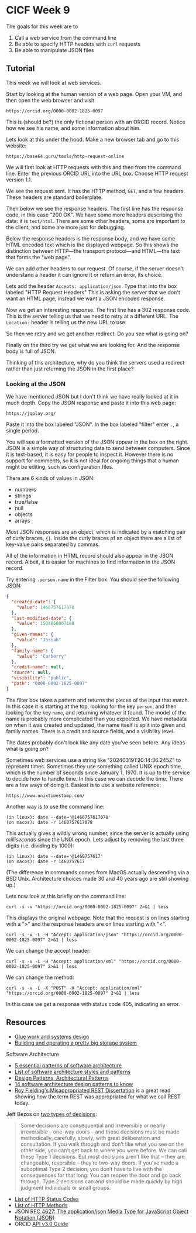 # CICF Week 9

The goals for this week are to

1. Call a web service from the command line
1. Be able to specify HTTP headers with `curl` requests
1. Be able to manipulate JSON files


## Tutorial

This week we will look at web services.

Start by looking at the human version of a web page.
Open your VM, and then open the web browser and visit

    https://orcid.org/0000-0002-1825-0097

This is (should be?) the only fictional person with an ORCID record.
Notice how we see his name, and some information about him.

Lets look at this under the hood.
Make a new browser tab and go to this website:

    https://base64.guru/tools/http-request-online

We will first look at HTTP requests with this and then from the command line.
Enter the previous ORCID URL into the URL box.
Choose HTTP request version 1.1.

We see the request sent.
It has the HTTP method, `GET`, and a few headers.
These headers are standard boilerplate.

Then below we see the response headers.
The first line has the response code, in this case "200 OK".
We have some more headers describing the data:
it is `text/html`.
There are some other headers, some are important to the client, and some are more just for debugging.

Below the response headers is the response body, and we have some HTML encoded text which is the displayed webpage.
So this shows the distinction between HTTP—the transport protocol—and HTML—the text that forms the "web page".

We can add other headers to our request.
Of course, if the server doesn't understand a header it can ignore it or return an error, its choice.

Lets add the header `Accepts: application/json`.
Type that into the box labeled "HTTP Request Headers"
This is asking the server that we don't want an HTML page, instead we want a JSON encoded response.

Now we get an interesting response.
The first line has a 302 response code.
This is the server telling us that we need to retry at a different URL.
The `Location:` header is telling us the new URL to use.

So then we retry and we get another redirect.
Do you see what is going on?

Finally on the third try we get what we are looking for.
And the response body is full of JSON.

Thinking of this architecture, why do you think the servers used a redirect rather than just returning the JSON in the first place?

### Looking at the JSON

We have mentioned JSON but I don't think we have really looked at it in much depth.
Copy the JSON response and paste it into this web page:

    https://jqplay.org/

Paste it into the box labeled "JSON".
In the box labeled "filter" enter `.`, a single period.

You will see a formatted version of the JSON appear in the box on the right.
JSON is a simple way of structuring data to send between computers.
Since it is text-based, it is easy for people to inspect it.
However there is no support for comments, so it is not ideal for ongoing things that a human might be editing, such as configuration files.

There are 6 kinds of values in JSON:
* numbers
* strings
* true/false
* null
* objects
* arrays

Most JSON responses are an object, which is indicated by a matching pair of curly braces, `{}`.
Inside the curly braces of an object there are a list of
key-value pairs separated by commas.

All of the information in HTML record should also appear in the JSON record.
Albeit, it is easier for machines to find information in the JSON record.

Try entering `.person.name` in the Filter box.
You should see the following JSON:

```json
{
  "created-date": {
    "value": 1460757617078
  },
  "last-modified-date": {
    "value": 1504850007188
  },
  "given-names": {
    "value": "Josiah"
  },
  "family-name": {
    "value": "Carberry"
  },
  "credit-name": null,
  "source": null,
  "visibility": "public",
  "path": "0000-0002-1825-0097"
}
```

The filter box takes a pattern and returns the pieces of the input that match.
In this case it is starting at the top, looking for the key `person`, and then looking for the key `name`, and returning whatever it found.
The model of the name is probably more complicated than you expected.
We have metadata on when it was created and updated, the name itself is split into given and family names.
There is a credit and source fields, and a visibility level.

The dates probably don't look like any date you've seen before.
Any ideas what is going on?

Sometimes web services use a string like "20240319T20:14:36.245Z" to represent times.
Sometimes they use something called UNIX epoch time, which is the number of seconds since
January 1, 1970.
It is up to the service to decide how to handle time.
In this case we can decode the time.
There are a few ways of doing it.
Easiest is to use a website reference:

    https://www.unixtimestamp.com/

Another way is to use the command line:

    (in linux): date --date='@1460757617078'
    (on macos): date -r 1460757617078

This actually gives a wildly wrong number, since the server is actually using _milliseconds_ since the UNIX epoch.
Lets adjust by removing the last three digits (i.e. dividing by 1000):

    (in linux): date --date='@1460757617'
    (on macos): date -r 1460757617

(The difference in commands comes from MacOS actually descending via a BSD Unix. Architecture choices made 30 and 40 years ago are still showing up.)


Lets now look at this briefly on the command line:

    curl -s -v "https://orcid.org/0000-0002-1825-0097" 2>&1 | less

This displays the original webpage.
Note that the request is on lines starting with a ">"
and the response headers are on lines starting with "<".

    curl -s -v -L -H "Accept: application/json" "https://orcid.org/0000-0002-1825-0097" 2>&1 | less

We can change the accept header:

    curl -s -v -L -H "Accept: application/xml" "https://orcid.org/0000-0002-1825-0097" 2>&1 | less

We can change the method:

    curl -s -v -L -X "POST" -H "Accept: application/xml" "https://orcid.org/0000-0002-1825-0097" 2>&1 | less

In this case we get a response with status code 405, indicating an error.



## Resources

* [Glue work and systems design](https://apenwarr.ca/log/?m=202012)
* [Building and operating a pretty big storage system](https://www.allthingsdistributed.com/2023/07/building-and-operating-a-pretty-big-storage-system.html)

Software Architecture
* [5 essential patterns of software architecture](https://www.redhat.com/architect/5-essential-patterns-software-architecture)
* [List of software architecture styles and patterns](https://en.wikipedia.org/wiki/List_of_software_architecture_styles_and_patterns)
* [Design Patterns, Architectural Patterns](https://cs.nyu.edu/~jcf/classes/g22.2440-001_sp06/slides/session8/g22_2440_001_c82.pdf)
* [14 software architecture design patterns to know](https://www.redhat.com/architect/14-software-architecture-patterns)
* [Roy Fielding's Misappropriated REST Dissertation](https://twobithistory.org/2020/06/28/rest.html) is a great read showing how the term REST was appropriated for what we call REST today.

Jeff Bezos on [two types of decisions](https://www.sec.gov/Archives/edgar/data/1018724/000119312516530910/d168744dex991.htm):

> Some decisions are consequential and irreversible or nearly irreversible –
> one-way doors – and these decisions must be made methodically, carefully,
> slowly, with great deliberation and consultation. If you walk through and
> don’t like what you see on the other side, you can’t get back to where you
> were before. We can call these Type 1 decisions. But most decisions aren’t
> like that – they are changeable, reversible – they’re two-way doors. If
> you’ve made a suboptimal Type 2 decision, you don’t have to live with the
> consequences for that long. You can reopen the door and go back through. Type
> 2 decisions can and should be made quickly by high judgment individuals or
> small groups.

* [List of HTTP Status Codes](https://en.wikipedia.org/wiki/List_of_HTTP_status_codes)
* [List of HTTP Methods](https://en.wikipedia.org/wiki/HTTP#Request_methods)
* JSON [RFC 4627: The application/json Media Type for JavaScript Object Notation (JSON)](https://www.ietf.org/rfc/rfc4627.txt)
* ORCID [API v3.0 Guide](https://github.com/ORCID/orcid-model/blob/master/src/main/resources/record_3.0/README.md)

